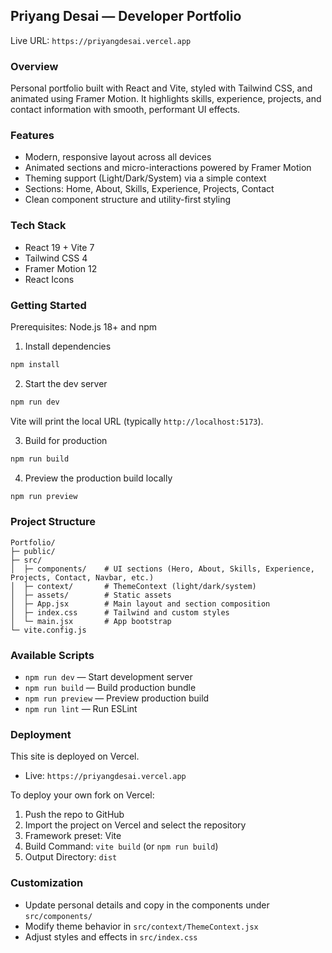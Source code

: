 ## Priyang Desai — Developer Portfolio

Live URL: `https://priyangdesai.vercel.app`

### Overview
Personal portfolio built with React and Vite, styled with Tailwind CSS, and animated using Framer Motion. It highlights skills, experience, projects, and contact information with smooth, performant UI effects.

### Features
- Modern, responsive layout across all devices
- Animated sections and micro-interactions powered by Framer Motion
- Theming support (Light/Dark/System) via a simple context
- Sections: Home, About, Skills, Experience, Projects, Contact
- Clean component structure and utility-first styling

### Tech Stack
- React 19 + Vite 7
- Tailwind CSS 4
- Framer Motion 12
- React Icons

### Getting Started
Prerequisites: Node.js 18+ and npm

1) Install dependencies
```bash
npm install
```

2) Start the dev server
```bash
npm run dev
```
Vite will print the local URL (typically `http://localhost:5173`).

3) Build for production
```bash
npm run build
```

4) Preview the production build locally
```bash
npm run preview
```

### Project Structure
```text
Portfolio/
├─ public/
├─ src/
│  ├─ components/    # UI sections (Hero, About, Skills, Experience, Projects, Contact, Navbar, etc.)
│  ├─ context/       # ThemeContext (light/dark/system)
│  ├─ assets/        # Static assets
│  ├─ App.jsx        # Main layout and section composition
│  ├─ index.css      # Tailwind and custom styles
│  └─ main.jsx       # App bootstrap
└─ vite.config.js
```

### Available Scripts
- `npm run dev` — Start development server
- `npm run build` — Build production bundle
- `npm run preview` — Preview production build
- `npm run lint` — Run ESLint

### Deployment
This site is deployed on Vercel.
- Live: `https://priyangdesai.vercel.app`

To deploy your own fork on Vercel:
1) Push the repo to GitHub
2) Import the project on Vercel and select the repository
3) Framework preset: Vite
4) Build Command: `vite build` (or `npm run build`)
5) Output Directory: `dist`

### Customization
- Update personal details and copy in the components under `src/components/`
- Modify theme behavior in `src/context/ThemeContext.jsx`
- Adjust styles and effects in `src/index.css`

